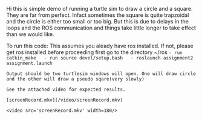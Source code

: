 Hi this is simple demo of running a turtle sim to draw a circle and a square. They are far from perfect. Infact sometimes the square is quite trapzoidal and the circle is either too small or too big. But this is due to delays in the loops and the ROS communication and things take little longer to take effect than we would like.

To run this code:
    This assumes you aleady have ros installed. If not, please get ros installed before proceeding
    first go to the directory ~/ros
    ```
        - run catkin_make  
        - run source devel/setup.bash  
        - roslaunch assignment2 assignment.launch
    ```

        

    Output should be two turtlesim windows will open. One will draw circle and the other will draw a pseudo sqare(very slowly)

    See the attached video for expected results.

    [screenRecord.mkv](/video/screenRecord.mkv)

    <video src='screenRecord.mkv' width=180/>
